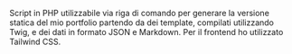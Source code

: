 Script in PHP utilizzabile via riga di comando per generare la versione statica del mio portfolio partendo da dei template, compilati utilizzando Twig, e dei dati in formato JSON e Markdown. Per il frontend ho utilizzato Tailwind CSS.
